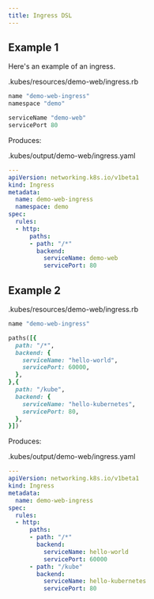```yaml
---
title: Ingress DSL
---
```


## Example 1

Here's an example of an ingress.

.kubes/resources/demo-web/ingress.rb

```ruby
name "demo-web-ingress"
namespace "demo"

serviceName "demo-web"
servicePort 80
```

Produces:

.kubes/output/demo-web/ingress.yaml

```yaml
---
apiVersion: networking.k8s.io/v1beta1
kind: Ingress
metadata:
  name: demo-web-ingress
  namespace: demo
spec:
  rules:
  - http:
      paths:
      - path: "/*"
        backend:
          serviceName: demo-web
          servicePort: 80
```

## Example 2

.kubes/resources/demo-web/ingress.rb

```ruby
name "demo-web-ingress"

paths([{
  path: "/*",
  backend: {
    serviceName: "hello-world",
    servicePort: 60000,
  },
},{
  path: "/kube",
  backend: {
    serviceName: "hello-kubernetes",
    servicePort: 80,
  },
}])
```

Produces:

.kubes/output/demo-web/ingress.yaml

```yaml
---
apiVersion: networking.k8s.io/v1beta1
kind: Ingress
metadata:
  name: demo-web-ingress
spec:
  rules:
  - http:
      paths:
      - path: "/*"
        backend:
          serviceName: hello-world
          servicePort: 60000
      - path: "/kube"
        backend:
          serviceName: hello-kubernetes
          servicePort: 80
```
